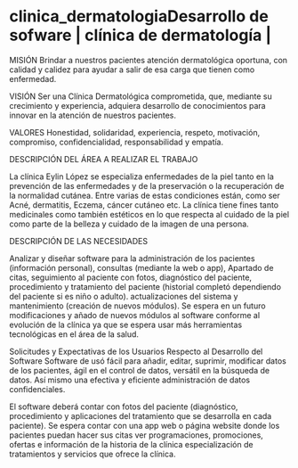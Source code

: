 # clinica_dermatologiaDesarrollo de sofware | clínica de dermatología |
MISIÓN
 Brindar a nuestros pacientes atención dermatológica oportuna, con calidad y calidez para ayudar a salir de esa carga que tienen como enfermedad.

VISIÓN
Ser una Clínica Dermatológica comprometida, que, mediante su crecimiento y experiencia, adquiera desarrollo de conocimientos para innovar en la atención de nuestros pacientes.

VALORES
Honestidad, solidaridad, experiencia, respeto, motivación, compromiso, confidencialidad,
responsabilidad y empatía. 

DESCRIPCIÓN DEL ÁREA A REALIZAR EL TRABAJO

 La clínica Eylin López se especializa enfermedades de la piel tanto en la prevención de las enfermedades y de la preservación o la recuperación de la normalidad cutánea. Entre varias de estas condiciones están, como ser Acné, dermatitis, Eczema, cáncer cutáneo etc. La clínica tiene fines tanto medicinales como también estéticos en lo que respecta al cuidado de la piel como parte de la belleza y cuidado de la imagen de una persona.

DESCRIPCIÓN DE LAS NECESIDADES

Analizar y diseñar software para la administración de los pacientes (información personal), consultas (mediante la web o app), Apartado de citas, seguimiento al paciente con fotos, diagnóstico del paciente, procedimiento y tratamiento del paciente (historial completó dependiendo del paciente si es niño o adulto).
actualizaciones del sistema y mantenimiento (creación de nuevos módulos).
Se espera en un futuro modificaciones y añado de nuevos módulos al software conforme al evolución de la clínica ya que se espera usar más herramientas tecnológicas en el área de la salud.  

Solicitudes y Expectativas de los Usuarios Respecto al Desarrollo del Software
Software de usó fácil para añadir, editar, suprimir, modificar datos de los pacientes, ágil en el control de datos, versátil en la búsqueda de datos.
Así mismo una efectiva y eficiente administración de datos confidenciales.

El software deberá contar con fotos del paciente (diagnóstico, procedimiento y aplicaciones del tratamiento que se desarrolla en cada paciente).
Se espera contar con una app web o página website donde los pacientes puedan hacer sus citas ver programaciones, promociones, ofertas e información de la historia de la clínica especialización de tratamientos y servicios que ofrece la clínica.
